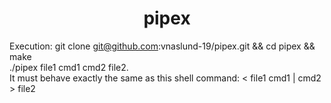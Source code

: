 # <h1 align="center" > pipex </h1>

Execution: git clone git@github.com:vnaslund-19/pipex.git && cd pipex && make <br>
           ./pipex file1 cmd1 cmd2 file2. <br> It must behave exactly the same as this shell command: < file1 cmd1 | cmd2 > file2
